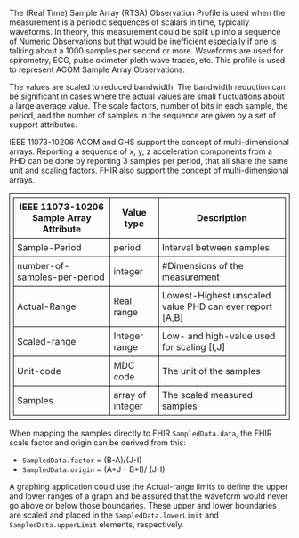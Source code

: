 The (Real Time) Sample Array (RTSA) Observation Profile is used when the measurement is a periodic sequences of scalars in time, typically waveforms. In theory, this measurement could be split up into a sequence of Numeric Observations but that would be inefficient especially if one is talking about a 1000 samples per second or more. Waveforms are used for spirometry, ECG, pulse oximeter pleth wave traces, etc. This profile is used to represent ACOM Sample Array Observations.

<style>table, th, td {
border: 1px solid black;
border-collapse:collapse;
padding: 6px;}</style>

The values are scaled to reduced bandwidth. The bandwidth reduction can be significant in cases where the actual values are small fluctuations about a large average value. The scale factors, number of bits in each sample, the period, and the number of samples in the sequence are given by a set of support attributes.

IEEE 11073-10206 ACOM and GHS support the concept of multi-dimensional arrays. Reporting a sequence of x, y, z acceleration components from a PHD can be done by reporting 3 samples per period, that all share the same unit and scaling factors. FHIR also support the concept of multi-dimensional arrays. 

|IEEE 11073-10206 Sample Array Attribute|Value type|Description|
|--|-|-|
|Sample-Period|period|Interval between samples|
|number-of-samples-per-period|integer|#Dimensions of the measurement|
|Actual-Range|Real range|Lowest-Highest unscaled value PHD can ever report \[A,B\]|
|Scaled-range|Integer range|Low- and high-value used for scaling \[I,J\]|
|Unit-code|MDC code|The unit of the samples|
|Samples|array of integer|The scaled measured samples|

When mapping the samples directly to FHIR `SampledData.data`, the FHIR scale factor and origin can be derived from this:
 - `SampledData.factor` = (B-A)/(J-I)
 - `SampledData.origin` = (A\*J - B\*I)/ (J-I)

A graphing application could use the Actual-range limits to define the upper and lower ranges of a graph and be assured that the waveform would never go above or below those boundaries. These upper and lower boundaries are scaled and placed in the `SampledData.lowerLimit` and `SampledData.upperLimit` elements, respectively.
